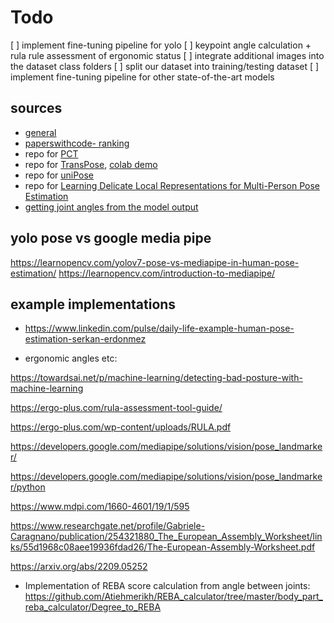 # Todo

[ ] implement fine-tuning pipeline for yolo
[ ] keypoint angle calculation + rula rule assessment of ergonomic status
[ ] integrate additional images into the dataset class folders
[ ] split our dataset into training/testing dataset
[ ] implement fine-tuning pipeline for other state-of-the-art models

## sources

- [general](https://fritz.ai/human-pose-estimation/#9ee6)
- [paperswithcode- ranking](https://paperswithcode.com/sota/pose-estimation-on-mpii-human-pose)
- repo for [PCT](https://github.com/gengzigang/pct)
- repo for [TransPose](https://github.com/yangsenius/TransPose), [colab demo](https://colab.research.google.com/drive/1v2LY_rAZXqexPjiePmqgma4aw-qmRek6?usp=sharing)
- repo for [uniPose](https://github.com/bmartacho/UniPose)
- repo for [Learning Delicate Local Representations for Multi-Person Pose Estimation](https://github.com/caiyuanhao1998/RSN/)
- [getting joint angles from the model output](https://temugeb.github.io/python/motion_capture/2021/09/16/joint_rotations.html)

## yolo pose vs google media pipe

<https://learnopencv.com/yolov7-pose-vs-mediapipe-in-human-pose-estimation/>
<https://learnopencv.com/introduction-to-mediapipe/>

## example implementations

- <https://www.linkedin.com/pulse/daily-life-example-human-pose-estimation-serkan-erdonmez>

- ergonomic angles etc:

<https://towardsai.net/p/machine-learning/detecting-bad-posture-with-machine-learning>

<https://ergo-plus.com/rula-assessment-tool-guide/>

<https://ergo-plus.com/wp-content/uploads/RULA.pdf>

<https://developers.google.com/mediapipe/solutions/vision/pose_landmarker/>

<https://developers.google.com/mediapipe/solutions/vision/pose_landmarker/python>

<https://www.mdpi.com/1660-4601/19/1/595>

<https://www.researchgate.net/profile/Gabriele-Caragnano/publication/254321880_The_European_Assembly_Worksheet/links/55d1968c08aee19936fdad26/The-European-Assembly-Worksheet.pdf>

<https://arxiv.org/abs/2209.05252>

- Implementation of REBA score calculation from angle between joints:
  <https://github.com/Atiehmerikh/REBA_calculator/tree/master/body_part_reba_calculator/Degree_to_REBA>
